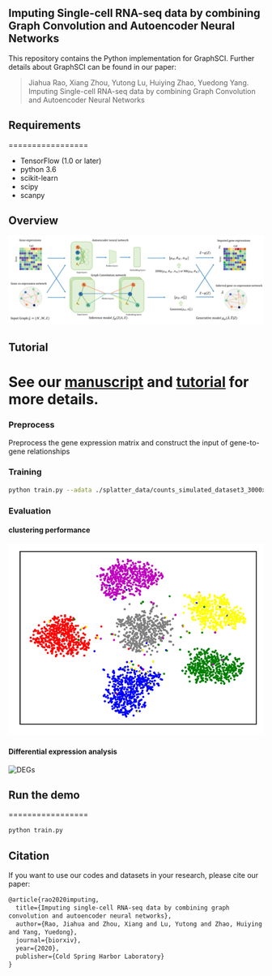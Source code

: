 ## Imputing Single-cell RNA-seq data by combining Graph Convolution and Autoencoder Neural Networks
This repository contains the Python implementation for GraphSCI. Further details about GraphSCI can be found in our paper:
> Jiahua Rao, Xiang Zhou, Yutong Lu, Huiying Zhao, Yuedong Yang. Imputing Single-cell RNA-seq data by combining Graph Convolution and Autoencoder Neural Networks


## Requirements

=================
* TensorFlow (1.0 or later)
* python 3.6
* scikit-learn
* scipy
* scanpy

## Overview
![GraphSCI](graphsci.jpg)

## Tutorial
See our [manuscript](https://www.biorxiv.org/content/10.1101/2020.02.05.935296v1) and [tutorial]() for more details.
=================
### Preprocess

Preprocess the gene expression matrix and construct the input of gene-to-gene relationships

### Training 
```bash
python train.py --adata ./splatter_data/counts_simulated_dataset3_3000x3000_dropout0.30.h5ad --adj  --learning_rate 1e-3 --epochs 100 --hidden1 32 --hidden2 64 --batch_size 50 --dropout 0.1
```

### Evaluation

#### clustering performance
![t-SNT](tsne.jpg)

#### Differential expression analysis
![DEGs](deg.jpg)


## Run the demo
=================

```bash
python train.py
```

## Citation

If you want to use our codes and datasets in your research, please cite our paper:
```
@article{rao2020imputing,
  title={Imputing single-cell RNA-seq data by combining graph convolution and autoencoder neural networks},
  author={Rao, Jiahua and Zhou, Xiang and Lu, Yutong and Zhao, Huiying and Yang, Yuedong},
  journal={biorxiv},
  year={2020},
  publisher={Cold Spring Harbor Laboratory}
}
```
